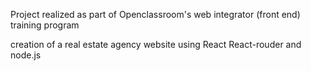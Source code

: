 Project realized as part of Openclassroom's web integrator (front end) training program 

creation of a real estate agency website using React React-rouder and node.js 
